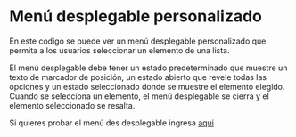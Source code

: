 # Menú desplegable personalizado

En este codigo se puede ver un menú desplegable personalizado que permita a los usuarios seleccionar un elemento de una lista. 

El menú desplegable debe tener un estado predeterminado que muestre un texto de marcador de posición, un estado abierto que revele todas las opciones y un estado seleccionado donde se muestre el elemento elegido. Cuando se selecciona un elemento, el menú desplegable se cierra y el elemento seleccionado se resalta.

Si quieres probar el menú des desplegable ingresa [aqui](https://adoring-archimedes-a70a4e.netlify.app)
